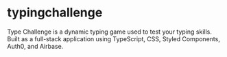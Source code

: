 # typingchallenge

Type Challenge is a dynamic typing game used to test your typing skills. Built as a full-stack application using  TypeScript, CSS, Styled Components, Auth0, and Airbase.
